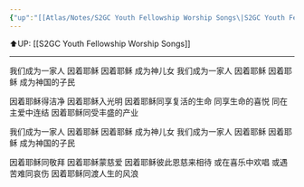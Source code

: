 ```yaml
---
{"up":"[[Atlas/Notes/S2GC Youth Fellowship Worship Songs\|S2GC Youth Fellowship Worship Songs]]","dg-publish":true,"permalink":"/atlas/notes/yf-hymn-song-168/","dgPassFrontmatter":true}
---
```


⬆️UP: [[S2GC Youth Fellowship Worship Songs]]

---

我们成为一家人 因着耶稣
因着耶稣 成为神儿女
我们成为一家人 因着耶稣
因着耶稣 成为神国的子民

因着耶稣得洁净 因着耶稣入光明
因着耶稣同享复活的生命
同享生命的喜悦 同在主爱中连结
因着耶稣同受丰盛的产业

我们成为一家人 因着耶稣
因着耶稣 成为神儿女
我们成为一家人 因着耶稣
因着耶稣 成为神国的子民

因着耶稣同敬拜 因着耶稣蒙慈爱
因着耶稣彼此恩慈来相待
或在喜乐中欢唱 或遇苦难同哀伤
因着耶稣同渡人生的风浪